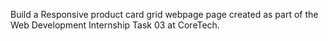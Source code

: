 Build a Responsive product card grid webpage page created as part of the Web Development Internship Task 03 at CoreTech.
